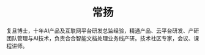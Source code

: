 
<h1 align="center">
常扬
</h1>

复旦博士，十年AI产品及互联网平台研发总监经验，精通产品、云平台研发、产研团队管理与AI技术，负责合合智能文档处理业务线产研。技术社区专家，会议、课程讲师。